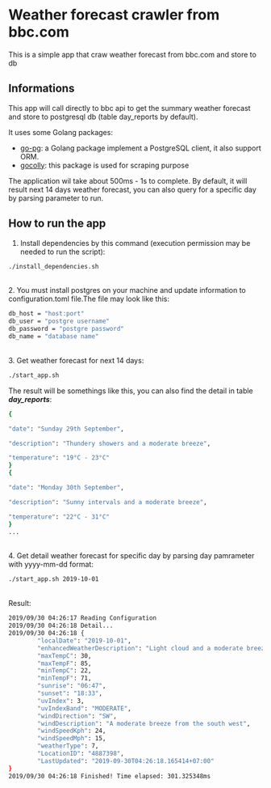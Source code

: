 # Weather forecast crawler from bbc.com

This is a simple app that craw weather forecast from bbc.com and store to db 

## Informations

This app will call directly to bbc api to get the summary weather forecast and store to postgresql db (table day_reports by default).<br>

It uses some Golang packages: <br/>
* [go-pg](https://github.com/go-pg/pg): a Golang package implement a PostgreSQL client, it also support ORM.
* [gocolly](https://github.com/gocolly/colly): this package is used for scraping purpose

The application wil take about 500ms - 1s to complete. By default, it will result next 14 days weather forecast, you can also query
for a specific day by parsing parameter to run.
## How to run the app
1. Install dependencies by this command (execution permission may be needed to run the script):
```bash
./install_dependencies.sh
```
<br/>
2. You must install postgres on your machine and update information to configuration.toml file.The file may look like this:

```bash
db_host = "host:port"
db_user = "postgre username"
db_password = "postgre password"
db_name = "database name"
```
<br/>
3. Get weather forecast for next 14 days:

```bash
./start_app.sh
```
The result will be somethings like this, you can also find the detail in table _**day_reports**_:

```bash
{

"date": "Sunday 29th September",

"description": "Thundery showers and a moderate breeze",

"temperature": "19°C - 23°C"
}
{

"date": "Monday 30th September",

"description": "Sunny intervals and a moderate breeze",

"temperature": "22°C - 31°C"
}
...

```
<br>
4. Get detail weather forecast for specific day by parsing day pamrameter with yyyy-mm-dd format:

```bash
./start_app.sh 2019-10-01
```
<br/>
Result:

```bash
2019/09/30 04:26:17 Reading Configuration
2019/09/30 04:26:18 Detail...
2019/09/30 04:26:18 {
        "localDate": "2019-10-01",
        "enhancedWeatherDescription": "Light cloud and a moderate breeze",
        "maxTempC": 30,
        "maxTempF": 85,
        "minTempC": 22,
        "minTempF": 71,
        "sunrise": "06:47",
        "sunset": "18:33",
        "uvIndex": 3,
        "uvIndexBand": "MODERATE",
        "windDirection": "SW",
        "windDescription": "A moderate breeze from the south west",
        "windSpeedKph": 24,
        "windSpeedMph": 15,
        "weatherType": 7,
        "LocationID": "4887398",
        "LastUpdated": "2019-09-30T04:26:18.165414+07:00"
}
2019/09/30 04:26:18 Finished! Time elapsed: 301.325348ms

```
